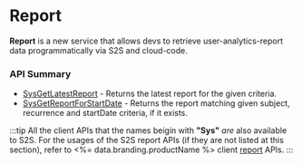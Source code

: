 # Report

**Report** is a new service that allows devs to retrieve user-analytics-report data programmatically via S2S and cloud-code.

### API Summary

-   [SysGetLatestReport](/api/capi/report/sysgetlatestreport) - Returns the latest report for the given criteria.
-   [SysGetReportForStartDate](/api/capi/report/sysgetreportforstartdate) - Returns the report matching given subject, recurrence and startDate criteria, if it exists.

:::tip
All the client APIs that the names beigin with <strong>"Sys"</strong> <em>are</em> also available to S2S.
For the usages of the S2S report APIs (if they are not listed at this section),
refer to <%= data.branding.productName %> client [report](/api/capi/report) APIs.
:::

<DocCardList />
